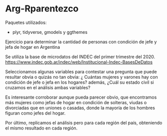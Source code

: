 # Arg-Rparentezco

Paquetes utilizados: 
- plyr, tidyverse, gmodels y ggthemes

Ejercicio para determinar la cantidad de personas con condición de jefe y jefa de hogar en Argentina

Se utiliza la base de microdatos del INDEC del primer trimestre del 2020.
https://www.indec.gob.ar/indec/web/Institucional-Indec-BasesDeDatos

Seleccionamos algunas variables para contestar una pregunta que puede resultar obvia o quizás no tan obvia:
 ¿ Cuántas mujeres y varones hay con condición de jefe o jefa en los hogares? además,
 ¿Cuál su estado civil si cruzamos en el análisis ambas variables?

Es interesante corroborar aunque pueda parecer obvio, que encontramos más mujeres como jefas de hogar en
condición de solteras, viudas o divorciadas que en uniones o casadas, donde la mayoría de los hombres figuran
como jefes del hogar.

Por último, replicamos el análisis pero para cada región del país, obteniendo el mismo resultado en cada región.
